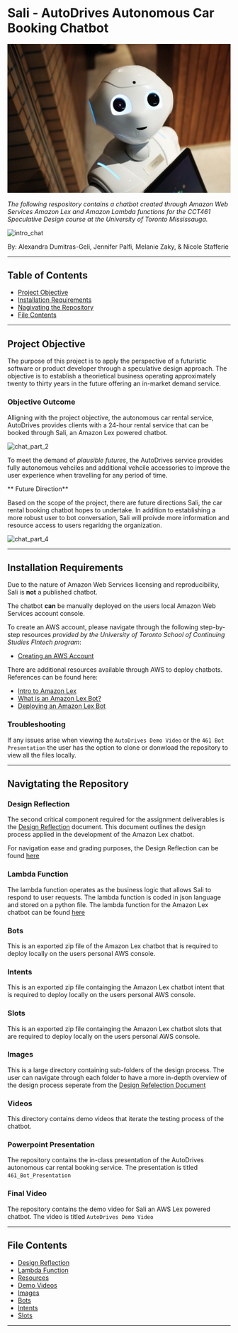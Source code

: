 # Sali - AutoDrives Autonomous Car Booking Chatbot

![intro_img](images/robot.jpg)

*The following respository contains a chatbot created through Amazon Web Services Amazon Lex and Amazon Lambda functions for the CCT461 Speculative Design course at the University of Toronto Mississauga.*

![intro_chat](images/gif/intro_chat.gif)

By: Alexandra Dumitras-Geli, Jennifer Palfi, Melanie Zaky, & Nicole Stafferie

---

## Table of Contents

- [Project Objective](#Project-Objective) 
- [Installation Requirements](#Installation-Requirements)
- [Nagivating the Repository](#Navigtating-the-Repository) 
- [File Contents](#File-Contents)

---

## Project Objective 

The purpose of this project is to apply the perspective of a futuristic software or product developer through a speculative design approach. The objective is to establish a theorietical business operating approximately twenty to thirty years in the future offering an in-market demand service. 

### Objective Outcome

Alligning with the project objective, the autonomous car rental service, AutoDrives provides clients with a 24-hour rental service that can be booked through Sali, an Amazon Lex powered chatbot. 

![chat_part_2](images/gif/chat_part_2.gif)

To meet the demand of *plausible futures*, the AutoDrives service provides fully autonomous vehciles and additional vehcile accessories to improve the user experience when travelling for any period of time. 

** Future Direction**

Based on the scope of the project, there are future directions Sali, the car rental booking chatbot hopes to undertake. In addition to establishing a more robust user to bot conversation, Sali will proivde more information and resource access to users regaridng the organization. 

![chat_part_4](images/gif/chat_part_4.gif)

---

## Installation Requirements

Due to the nature of Amazon Web Services licensing and reproducibility, Sali is **not** a published chatbot. 

The chatbot **can** be manually deployed on the users local Amazon Web Services account console. 

To create an AWS account, please navigate through the following step-by-step resources *provided by the University of Toronto School of Continuing Studies FIntech program*: 

* [Creating an AWS Account](resources/1-Create-and-Activate-an-AWS-Account.md)

There are additional resources available through AWS to deploy chatbots. References can be found here: 

* [Intro to Amazon Lex](https://aws.amazon.com/lex/)
* [What is an Amazon Lex Bot?](https://docs.aws.amazon.com/lex/latest/dg/what-is.html)
* [Deploying an Amazon Lex Bot](https://docs.aws.amazon.com/lex/latest/dg/examples.html)

### Troubleshooting

If any issues arise when viewing the `AutoDrives Demo Video` or the `461 Bot Presentation` the user has the option to clone or donwload the repository to view all the files locally. 

---

## Navigtating the Repository 

### Design Reflection 

The second critical component required for the assignment deliverables is the [Design Reflection](design_reflection.md) document. This document outlines the design process applied in the development of the Amazon Lex chatbot. 

For navigation ease and grading purposes, the Design Reflection can be found [here](design_reflection.md)

### Lambda Function

The lambda function operates as the business logic that allows Sali to respond to user requests. The lambda function is coded in json language and stored on a python file. The lambda function for the Amazon Lex chatbot can be found [here](lambda/lambda.py)

### Bots

This is an exported zip file of the Amazon Lex chatbot that is required to deploy locally on the users personal AWS console. 

### Intents

This is an exported zip file containging the Amazon Lex chatbot intent that is required to deploy locally on the users personal AWS console.

### Slots

This is an exported zip file containging the Amazon Lex chatbot slots that are required to deploy locally on the users personal AWS console.

### Images

This is a large directory containing sub-folders of the design process. The user can navigate through each folder to have a more in-depth overview of the design process seperate from the [Design Refelection Document](design_reflection.md)

### Videos

This directory contains demo videos that iterate the testing process of the chatbot. 

### Powerpoint Presentation 

The repository contains the in-class presentation of the AutoDrives autonomous car rental booking service. The presentation is titled `461_Bot_Presentation`


### Final Video

The repository contains the demo video for Sali an AWS Lex powered chatbot. The video is titled `AutoDrives Demo Video`

---

## File Contents 

* [Design Reflection](design_reflection.md)
* [Lambda Function](lambda/lambda.py)
* [Resources](resources)
* [Demo Videos](demo_videos)
* [Images](images)
* [Bots](bots)
* [Intents](intents)
* [Slots](slots)

---

